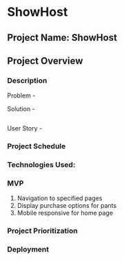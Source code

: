 # ShowHost

## Project Name: ShowHost

## Project Overview
 
        
### Description
Problem - 

Solution - 

![]()

User Story - 

### Project Schedule




### Technologies Used:

### MVP
1. Navigation to specified pages
2. Display purchase options for pants
3. Mobile responsive for home page

### Project Prioritization

### Deployment




